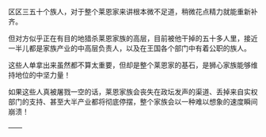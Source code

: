 区区三五十个族人，对于整个莱恩家来讲根本微不足道，稍微花点精力就能重新补齐。

但对方似乎正在有目的地猎杀莱恩家族的高层，目前被他干掉的五十多人里，接近一半儿都是家族产业的中高层负责人，以及在王国各个部门中有着公职的族人。

这些人单拿出来虽然都不算太重要，但却是整个莱恩家的基石，是狮心家族能够维持地位的中坚力量！

如果这些人真被屠戮一空的话，莱恩家族会丧失在政坛发声的渠道、丢掉来自实权部门的支持、甚至大半产业都将彻底停摆，整个家族会以一种难以想象的速度瞬间崩溃！

——

